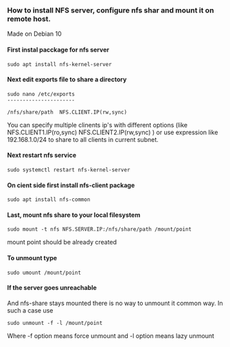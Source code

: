 ### How to install NFS server, configure nfs shar and mount it on remote host.
Made on Debian 10

#### First instal pacckage for nfs server
```
sudo apt install nfs-kernel-server
```

#### Next edit exports file to share a directory
```
sudo nano /etc/exports
----------------------

/nfs/share/path  NFS.CLIENT.IP(rw,sync)
```
You can specify multiple clinents ip's with different options (like NFS.CLIENT1.IP(ro,sync) NFS.CLIENT2.IP(rw,sync) ) or use expression like 192.168.1.0/24 to share to all clients in current subnet.


#### Next restart nfs service
```
sudo systemctl restart nfs-kernel-server
```

#### On cient side first install nfs-client package
```
sudo apt install nfs-common
```

#### Last, mount nfs share to your local filesystem
```
sudo mount -t nfs NFS.SERVER.IP:/nfs/share/path /mount/point
```
mount point should be already created

#### To unmount type
```
sudo umount /mount/point
```

#### If the server goes unreachable
And nfs-share stays mounted there is no way to unmount it common way. In such a case use
````
sudo unmount -f -l /mount/point
````
Where -f option means force unmount and -l option means lazy unmount
